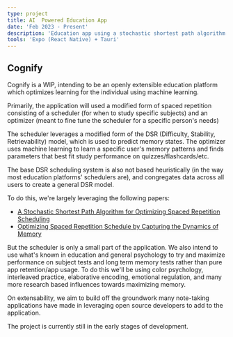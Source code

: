 ```yaml
---
type: project
title: AI  Powered Education App
date: 'Feb 2023 - Present'
description: 'Education app using a stochastic shortest path algorithm for optimizing spaced repetition scheduling'
tools: 'Expo (React Native) + Tauri'
---
```

## Cognify
Cognify is a WIP, intending to be an openly extensible education platform which optimizes learning for the individual using machine learning.

Primarily, the application will used a modified form of spaced repetition consisting of a scheduler (for when to study specific subjects) and an optimizer (meant to fine tune the scheduler for a specific person's needs)

The scheduler leverages a modified form of the DSR (Difficulty, Stability, Retrievability) model, which is used to predict memory states. The optimizer uses machine learning to learn a specific user's memory patterns and finds parameters that best fit study performance on quizzes/flashcards/etc.

The base DSR scheduling system is also not based heuristically (in the way most education platforms' schedulers are), and congregates data across all users to create a general DSR model.

To do this, we're largely leveraging the following papers:
- [A Stochastic Shortest Path Algorithm for Optimizing Spaced Repetition Scheduling](https://dl.acm.org/doi/10.1145/3534678.3539081?cid=99660547150)
- [Optimizing Spaced Repetition Schedule by Capturing the Dynamics of Memory](https://www.researchgate.net/publication/369045947_Optimizing_Spaced_Repetition_Schedule_by_Capturing_the_Dynamics_of_Memory)

But the scheduler is only a small part of the application. We also intend to use what's known in education and general psychology to try and maximize performance on subject tests and long term memory tests rather than pure app retention/app usage. To do this we'll be using color psychology, interleaved practice, elaborative encoding, emotional regulation, and many more research based influences towards maximizing memory.

On extensability, we aim to build off the groundwork many note-taking applications have made in leveraging open source developers to add to the application.

The project is currently still in the early stages of development.